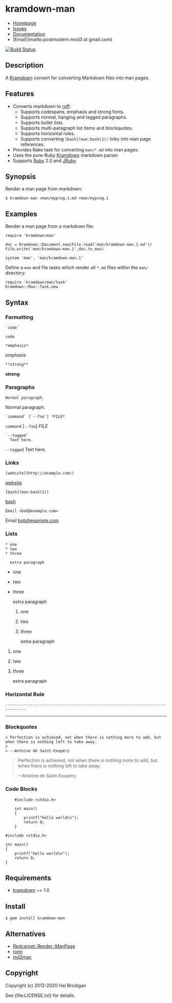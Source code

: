 # kramdown-man

* [Homepage](https://github.com/postmodern/kramdown-man#readme)
* [Issues](https://github.com/postmodern/kramdown-man/issues)
* [Documentation](http://rubydoc.info/gems/kramdown-man/frames)
* [Email](mailto:postmodern.mod3 at gmail.com)

[![Build Status](https://secure.travis-ci.org/postmodern/kramdown-man.png?branch=master)](https://travis-ci.org/postmodern/kramdown-man)

## Description

A [Kramdown][kramdown] convert for converting Markdown files into man pages.

## Features

* Converts markdown to [roff]:
  * Supports codespans, emphasis and strong fonts.
  * Supports normal, hanging and tagged paragraphs.
  * Supports bullet lists.
  * Supports multi-paragraph list items and blockquotes.
  * Supports horizontal rules.
  * Supports converting `[bash](man:bash(1))` links into man page references.
* Provides Rake task for converting `man/*.md` into man pages.
* Uses the pure-Ruby [Kramdown][kramdown] markdown parser.
* Supports [Ruby] 2.0 and [JRuby].

## Synopsis

Render a man page from markdown:

    $ kramdown-man <man/myprog.1.md >man/myprog.1

## Examples

Render a man page from a markdown file:

    require 'kramdown/man'

    doc = Kramdown::Document.new(File.read('man/kramdown-man.1.md'))
    File.write('man/kramdown-man.1',doc.to_man)

    system 'man', 'man/kramdown-man.1'

Define a `man` and file tasks which render all `*.md` files within the
`man/` directory:

    require 'kramdown/man/task'
    Kramdown::Man::Task.new

## Syntax

### Formatting

    `code`

`code`

    *emphasis*

*emphasis*

    **strong**

**strong**

### Paragraphs

    Normal paragraph.

Normal paragraph.

    `command` [`--foo`] *FILE*

`command` [`--foo`] *FILE*

    `--tagged`
      Text here.

`--tagged`
  Text here.

### Links

    [website](http://example.com/)

[website](http://example.com/)

    [bash](man:bash(1))

[bash](man:bash(1))

    Email <bob@example.com>

Email <bob@example.com>

### Lists

    * one
    * two
    * three
    
      extra paragraph
    

* one
* two
* three

  extra paragraph

    1. one
    2. two
    3. three
    
       extra paragraph
    
1. one
2. two
3. three

   extra paragraph

### Horizontal Rule

    -------------------------------------------------------------------------------

-------------------------------------------------------------------------------

### Blockquotes

    > Perfection is achieved, not when there is nothing more to add, but when there is nothing left to take away.
    >
    > --Antoine de Saint-Exupéry

> Perfection is achieved, not when there is nothing more to add, but when there is nothing left to take away.
>
> --Antoine de Saint-Exupéry

### Code Blocks

        #include <stdio.h>
    
        int main()
        {
    	    printf("hello world\n");
    	    return 0;
        }

    #include <stdio.h>

    int main()
    {
	    printf("hello world\n");
	    return 0;
    }

## Requirements

* [kramdown] ~> 1.0

## Install

    $ gem install kramdown-man

## Alternatives

* [Redcarpet::Render::ManPage](http://rubydoc.info/gems/redcarpet/Redcarpet/Render/ManPage)
* [ronn](https://github.com/rtomayko/ronn#readme)
* [md2man](https://github.com/sunaku/md2man#readme)

## Copyright

Copyright (c) 2013-2020 Hal Brodigan

See {file:LICENSE.txt} for details.

[kramdown]: http://kramdown.gettalong.org/
[roff]: http://en.wikipedia.org/wiki/Roff

[Ruby]: http://www.ruby-lang.org/
[JRuby]: http://jruby.org/
